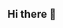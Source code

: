 ## Hi there 👋

<!--
**karthik5033/karthik5033** is a ✨ _special_ ✨ repository because its `README.md` (this file) appears on your GitHub profile.

# Karthik's GitHub Profile

## 🔭 I’m currently working on
- Full-stack web development projects.
- Solving coding problems for DSA preparation.
- Learning AI and machine learning.

## 🌱 I’m currently learning
- Java, C++, and DSA in C.
- Full Stack Web Development (HTML, CSS, JavaScript, React, Node.js).
- Exploring Generative AI and neural networks.

## 👯 I’m looking to collaborate on
- Full-stack web development projects.
- Hackathon projects.
- AI and machine learning applications.

## 🤔 I’m looking for help with
- Advanced machine learning topics (e.g., neural networks).
- Full-stack project development (if you have any tips or tools to recommend).

## 💬 Ask me about
- Full Stack Web Development.
- DSA and coding challenges.
- Machine Learning basics.

## 📫 How to reach me
- Email: [karthikkp5033@gmail.com]
- LinkedIn: [LinkedIn URL]

## 😄 Pronouns
- He/Him

## Tech Stack

- **Languages**: 
  - ![Python](https://img.shields.io/badge/Python-3.9-blue)
  - ![Java](https://img.shields.io/badge/Java-17-blue)
  - ![C++](https://img.shields.io/badge/C%2B%2B-14-blue)
  
- **Web Development**: 
  - ![HTML5](https://img.shields.io/badge/HTML5-E34F26?style=flat&logo=html5&logoColor=white)
  - ![CSS3](https://img.shields.io/badge/CSS3-1572B6?style=flat&logo=css3&logoColor=white)
  - ![JavaScript](https://img.shields.io/badge/JavaScript-F7DF1E?style=flat&logo=javascript&logoColor=black)
  - ![React](https://img.shields.io/badge/React-61DAFB?style=flat&logo=react&logoColor=black)

- **Databases**: 
  - ![MySQL](https://img.shields.io/badge/MySQL-4479A1?style=flat&logo=mysql&logoColor=white)
  - ![MongoDB](https://img.shields.io/badge/MongoDB-47A248?style=flat&logo=mongodb&logoColor=white)

- **Tools**: 
  - ![Git](https://img.shields.io/badge/Git-F05032?style=flat&logo=git&logoColor=white)
  - ![VS Code](https://img.shields.io/badge/VS_Code-007ACC?style=flat&logo=visualstudiocode&logoColor=white)
  - ![Docker](https://img.shields.io/badge/Docker-2496ED?style=flat&logo=docker&logoColor=white)
  
- **Cloud**: 
  - ![AWS](https://img.shields.io/badge/Amazon_AWS-232F3E?style=flat&logo=amazonaws&logoColor=white)
  - ![Firebase](https://img.shields.io/badge/Firebase-FFCA28?style=flat&logo=firebase&logoColor=black)

-->

